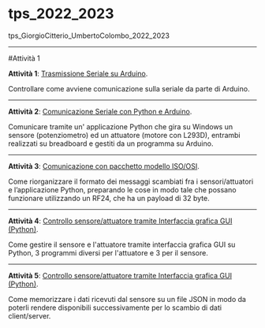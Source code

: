 # tps_2022_2023
tps_GiorgioCitterio_UmbertoColombo_2022_2023       

---

#Attività 1

**Attività 1**: [Trasmissione Seriale su Arduino](01_TrasmissioneSerialeArduino/01_TrasmissioneSerialeArduino_Relazione.pdf).

Controllare come avviene comunicazione sulla seriale da parte di Arduino.

---

**Attività 2**: [Comunicazione Seriale con Python e Arduino](02_Python-2-Seriale/02_Python_2_Seriale_Relazione.pdf).

Comunicare tramite un' applicazione Python che gira su Windows un sensore (potenziometro)  ed  un  attuatore  (motore  con 
L293D), entrambi realizzati su breadboard e gestiti da un programma su Arduino.

---

**Attività 3**: [Comunicazione con pacchetto modello ISO/OSI](03_Python-3-Pacchetto_livello_3_7_del%20modello_ISO-OSI_su_seriale/03_Python_3_Pacchetto_livello_3_7_modello_ISOOSI_su_seriale_Relazione.pdf).

Come riorganizzare il formato dei messaggi scambiati fra i sensori/attuatori e l’applicazione Python, preparando le cose in modo tale che possano funzionare utilizzando un RF24, che ha un payload di 32 byte.

---

**Attività 4**: [Controllo sensore/attuatore tramite Interfaccia grafica GUI (Python)](04_Python-4-GUI/04_Python_4_GUI_Relazione.pdf).

Come gestire il sensore e l'attuatore tramite interfaccia grafica GUI su Python, 3 programmi diversi per l'attuatore e 3 per il sensore.

---

**Attività 5**: [Controllo sensore/attuatore tramite Interfaccia grafica GUI (Python)](05_Python-5-JSON/05_Python_5_JSON_Relazione.pdf).

Come memorizzare i dati ricevuti dal sensore su un file JSON in modo da poterli rendere disponibili successivamente per lo scambio di dati client/server.